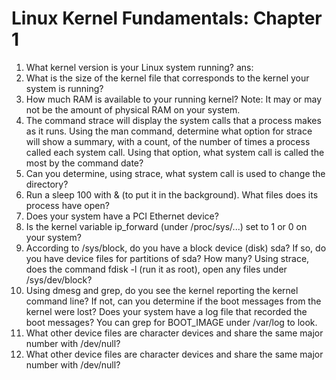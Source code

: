 # Linux Kernel Fundamentals: Chapter 1

1. What kernel version is your Linux system running?
ans:
2. What is the size of the kernel file that corresponds to the kernel your system is running?
3. How much RAM is available to your running kernel? Note: It may or may not be the amount of physical RAM on your system.
4. The command strace will display the system calls that a process makes as it runs. Using the man command, determine what option for strace will show a summary, with a count, of the number of times a process called each system call. Using that option, what system call is called the most by the command date?
5. Can you determine, using strace, what system call is used to change the directory?
6. Run a sleep 100 with & (to put it in the background). What files does its process have open?
7. Does your system have a PCI Ethernet device?
8. Is the kernel variable ip_forward (under /proc/sys/...) set to 1 or 0 on your system?
9. According to /sys/block, do you have a block device (disk) sda? If so, do you have device files for partitions of sda? How many? Using strace, does the command fdisk -l (run it as root), open any files under /sys/dev/block?
10. Using dmesg and grep, do you see the kernel reporting the kernel command line? If not, can you determine if the boot messages from the kernel were lost? Does your system have a log file that recorded the boot messages? You can grep for BOOT_IMAGE under /var/log to look.
11. What other device files are character devices and share the same major number with /dev/null?
12. What other device files are character devices and share the same major number with /dev/null?
